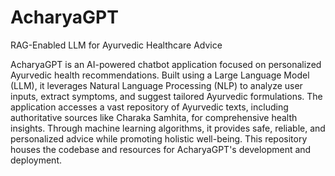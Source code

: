 # AcharyaGPT

RAG-Enabled LLM for Ayurvedic Healthcare Advice

AcharyaGPT is an AI-powered chatbot application focused on personalized Ayurvedic health recommendations. Built using a Large Language Model (LLM), it leverages Natural Language Processing (NLP) to analyze user inputs, extract symptoms, and suggest tailored Ayurvedic formulations. The application accesses a vast repository of Ayurvedic texts, including authoritative sources like Charaka Samhita, for comprehensive health insights. Through machine learning algorithms, it provides safe, reliable, and personalized advice while promoting holistic well-being. This repository houses the codebase and resources for AcharyaGPT's development and deployment.
